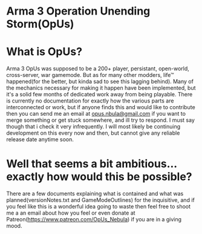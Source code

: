 # Arma 3 Operation Unending Storm(OpUs)

# What is OpUs?
Arma 3 OpUs was supposed to be a 200+ player, persistant, open-world, cross-server, war gamemode. But as for many other modders, life™ happened(for the better, but kinda sad to see this lagging behind). Many of the mechanics necessary for making it happen have been implemented, but it's a solid few months of dedicated work away from being playable. There is currently no documentation for exactly how the various parts are interconnected or work, but if anyone finds this and would like to contribute then you can send me an email at opus.nbula@gmail.com if you want to merge something or get stuck somewhere, and ill try to respond. I must say though that i check it very infrequently. I will most likely be continuing development on this every now and then, but cannot give any reliable release date anytime soon.

# Well that seems a bit ambitious... exactly how would this be possible?
There are a few documents explaining what is contained and what was planned(versionNotes.txt and GameModeOutlines) for the inquisitive, and if you feel like this is a wonderful idea going to waste then feel free to shoot me a an email about how you feel or even donate at Patreon(https://www.patreon.com/OpUs_Nebula) if you are in a giving mood. 
